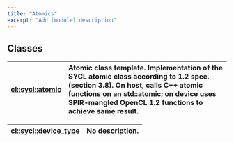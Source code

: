 ```yaml
---
title: "Atomics"
excerpt: "Add (module) description"
---
```


## Classes

| [cl::sycl::atomic](./cl::sycl::atomic/README.md) | Atomic class template. Implementation of the SYCL atomic class according to 1.2 spec. (section 3.8). On host, calls C++ atomic functions on an std::atomic; on device uses SPIR-mangled OpenCL 1.2 functions to achieve same result. |
| :--- | :--- |


| [cl::sycl::device_type](./cl::sycl::device_type/README.md) | No description. |
| :--- | :--- |

